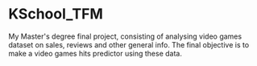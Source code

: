 # KSchool_TFM
My Master's degree final project, consisting of analysing video games dataset on sales, reviews and other general info. The final objective is to make a video games hits predictor using these data. 
